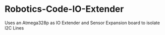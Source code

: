 # Robotics-Code-IO-Extender
Uses an Atmega328p as IO Extender and Sensor Expansion board to isolate I2C Lines
